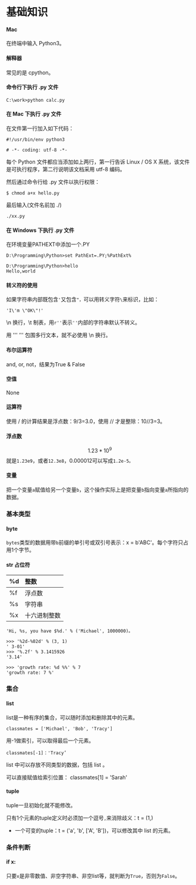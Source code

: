 # 基础知识

#### Mac

在终端中输入 Python3。

#### 解释器

常见的是 cpython。

#### 命令行下执行 .py 文件

```
C:\work>python calc.py
```

#### 在 Mac 下执行 .py 文件

在文件第一行加入如下代码：

```
#!/usr/bin/env python3

# -*- coding: utf-8 -*-
```

每个 Python 文件都应当添加如上两行，第一行告诉 Linux / OS X 系统，该文件是可执行程序，第二行说明该文档采用 utf-8 编码。

然后通过命令行给 .py 文件以执行权限：

```
$ chmod a+x hello.py
```

最后输入\(文件名前加 ./\)

```
./xx.py
```

#### 在 Windows 下执行 .py 文件

在环境变量PATHEXT中添加一个.PY

```
D:\Programming\Python>set PathExt=.PY;%PathExt%

D:\Programming\Python>hello
Hello,world
```

#### 转义符的使用

如果字符串内部既包含`'`又包含`"，`可以用转义字符`\`来标识，比如：

```
'I\'m \"OK\"!'
```

\n  换行，\t 制表，用`r''`表示`''`内部的字符串默认不转义。

用 ''' ’'' 包围多行文本，就不必使用 \n 换行。

#### 布尔运算符

and, or, not，结果为True & False

#### 空值

None

#### 运算符

使用 / 的计算结果是浮点数：9/3=3.0，使用 // 才是整除：10//3=3。

#### 浮点数

$$1.23*10^9$$就是`1.23e9`，或者`12.3e8`，0.000012可以写成`1.2e-5。`

#### 变量

把一个变量`a`赋值给另一个变量`b`，这个操作实际上是把变量`b`指向变量`a`所指向的数据。

### 基本类型

#### byte

`bytes`类型的数据用带`b`前缀的单引号或双引号表示：x = b'ABC'。每个字符只占用1个字节。

#### str 占位符

| %d | 整数 |
| :--- | :--- |
| %f | 浮点数 |
| %s | 字符串 |
| %x | 十六进制整数 |

```
'Hi, %s, you have $%d.' % ('Michael', 1000000)。
```

```
>>> '%2d-%02d' % (3, 1)
' 3-01'
>>> '%.2f' % 3.1415926
'3.14'
```

```
>>> 'growth rate: %d %%' % 7
'growth rate: 7 %'
```

### 集合

#### list

list是一种有序的集合，可以随时添加和删除其中的元素。

```
classmates = ['Michael', 'Bob', 'Tracy']
```

用-1做索引，可以取得最后一个元素。

```
classmates[-1]：'Tracy’
```

list 中可以存放不同类型的数据，包括 list 。

可以直接赋值给索引位置： classmates\[1\] = 'Sarah'

#### tuple

tuple一旦初始化就不能修改。

只有1个元素的tuple定义时必须加一个逗号`,`来消除歧义：t = \(1,\)

* 一个可变的tuple：t = \('a', 'b', \['A', 'B'\]\)，可以修改其中 list 的元素。

### 条件判断

#### if x:

只要`x`是非零数值、非空字符串、非空list等，就判断为`True`，否则为`False`。



